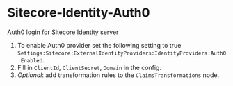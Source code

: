 # Sitecore-Identity-Auth0
Auth0 login for Sitecore Identity server

1. To enable Auth0 provider set the following setting to true `Settings:Sitecore:ExternalIdentityProviders:IdentityProviders:Auth0:Enabled`.
2. Fill in `ClientId`, `ClientSecret`, `Domain` in the config.
3. *Optional*: add transformation rules to the `ClaimsTransformations` node.
